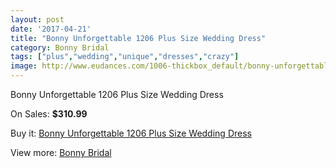 ```yaml
---
layout: post
date: '2017-04-21'
title: "Bonny Unforgettable 1206 Plus Size Wedding Dress"
category: Bonny Bridal
tags: ["plus","wedding","unique","dresses","crazy"]
image: http://www.eudances.com/1006-thickbox_default/bonny-unforgettable-1206-plus-size-wedding-dress.jpg
---
```

Bonny Unforgettable 1206 Plus Size Wedding Dress

On Sales: **$310.99**
<a href="https://www.eudances.com/en/bonny-bridal/360-bonny-unforgettable-1206-plus-size-wedding-dress.html"><amp-img layout="responsive" width="600" height="600" src="//www.eudances.com/1006-thickbox_default/bonny-unforgettable-1206-plus-size-wedding-dress.jpg" alt="Bonny Unforgettable 1206 Plus Size Wedding Dress 0" /></a>
<a href="https://www.eudances.com/en/bonny-bridal/360-bonny-unforgettable-1206-plus-size-wedding-dress.html"><amp-img layout="responsive" width="600" height="600" src="//www.eudances.com/1008-thickbox_default/bonny-unforgettable-1206-plus-size-wedding-dress.jpg" alt="Bonny Unforgettable 1206 Plus Size Wedding Dress 1" /></a>
<a href="https://www.eudances.com/en/bonny-bridal/360-bonny-unforgettable-1206-plus-size-wedding-dress.html"><amp-img layout="responsive" width="600" height="600" src="//www.eudances.com/1007-thickbox_default/bonny-unforgettable-1206-plus-size-wedding-dress.jpg" alt="Bonny Unforgettable 1206 Plus Size Wedding Dress 2" /></a>

Buy it: [Bonny Unforgettable 1206 Plus Size Wedding Dress](https://www.eudances.com/en/bonny-bridal/360-bonny-unforgettable-1206-plus-size-wedding-dress.html "Bonny Unforgettable 1206 Plus Size Wedding Dress")

View more: [Bonny Bridal](https://www.eudances.com/en/3-bonny-bridal "Bonny Bridal")